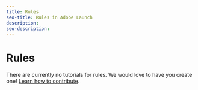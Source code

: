 ```yaml
---
title: Rules
seo-title: Rules in Adobe Launch
description: 
seo-description: 
---
```


# Rules

There are currently no tutorials for rules. We would love to have you create one! [Learn how to contribute](/contributing.md).

